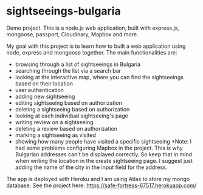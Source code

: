 # sightseeings-bulgaria
Demo project. This is a node.js web application, built with express.js, mongoose, passport, Cloudinary, Mapbox and more.

My goal with this project is to learn how to built a web application using node, express and mongoose together. The main functionalities are: 
 - browsing through a list of sightseeings in Bulgaria
 - searching through the list via a search bar
 - looking at the interactive map, where you can find the sightseeings based on their location
 - user authentication 
 - adding new sightseeing
 - editing sightseeing based on authorization
 - deleting a sightseeing based on authorization
 - looking at each individual sightseeing's page
 - writing review on a sightseeing
 - deleting a review based on authorization
 - marking a sightseeing as visited
 - showing how many people have visited a specific sightseeing
 *Note: I had some problems configuring Mapbox in the project. This is why Bulgarian addresses can't be displayed correctly. So keep that in mind when writing the location in the create sightseeing page. I suggest just adding the name of the city in the input field for the address.
 
 The app is deployed with Heroku and I am using Atlas to store my mongo database. 
 See the project here: https://safe-fortress-67517.herokuapp.com/
 
 
 
